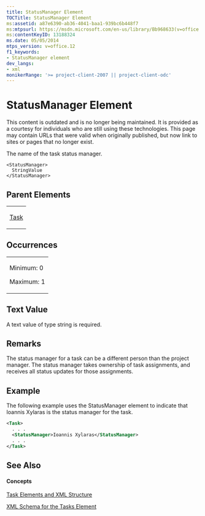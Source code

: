 ```yaml
---
title: StatusManager Element
TOCTitle: StatusManager Element
ms:assetid: a87e6390-ab36-4041-baa1-939bc6b448f7
ms:mtpsurl: https://msdn.microsoft.com/en-us/library/Bb968633(v=office.12)
ms:contentKeyID: 13188324
ms.date: 05/05/2014
mtps_version: v=office.12
f1_keywords:
- StatusManager element
dev_langs:
- xml
monikerRange: '>= project-client-2007 || project-client-odc'
---
```


# StatusManager Element

This content is outdated and is no longer being maintained. It is provided as a courtesy for individuals who are still using these technologies. This page may contain URLs that were valid when originally published, but now link to sites or pages that no longer exist.

The name of the task status manager.

    <StatusManager>
      StringValue
    </StatusManager>

## Parent Elements

<table>
<colgroup>
<col style="width: 100%" />
</colgroup>
<tbody>
<tr class="odd">
<td><p><a href="bb968487(v=office.12).md">Task</a></p></td>
</tr>
</tbody>
</table>

## Occurrences

<table>
<colgroup>
<col style="width: 100%" />
</colgroup>
<tbody>
<tr class="odd">
<td><p>Minimum: 0</p>
<p>Maximum: 1</p></td>
</tr>
</tbody>
</table>

## Text Value

A text value of type string is required.

## Remarks

The status manager for a task can be a different person than the project manager. The status manager takes ownership of task assignments, and receives all status updates for those assignments.

## Example

The following example uses the StatusManager element to indicate that Ioannis Xylaras is the status manager for the task.

``` xml
<Task>
  . . .
  <StatusManager>Ioannis Xylaras</StatusManager>
  . . .
</Task>
```

## See Also

#### Concepts

[Task Elements and XML Structure](bb968475\(v=office.12\).md)

[XML Schema for the Tasks Element](bb968415\(v=office.12\).md)

